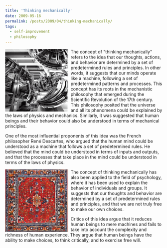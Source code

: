```yaml
---
title: 'Thinking mechanically'
date: 2009-05-16
permalink: /posts/2009/04/thinking-mechanically/
tags:
  - self-improvement
  - philosophy
---
```


<img width="200" alt="machine" src="/images/posts/thinking-mechanically-2.png" style="float: left; margin-right: 10px;" /> The concept of "thinking mechanically" refers to the idea that our thoughts, actions, and behavior are determined by a set of predetermined rules and principles. In other words, it suggests that our minds operate like a machine, following a set of predetermined patterns and processes. This concept has its roots in the mechanistic philosophy that emerged during the Scientific Revolution of the 17th century. This philosophy posited that the universe and all its phenomena could be explained by the laws of physics and mechanics. Similarly, it was suggested that human beings and their behavior could also be understood in terms of mechanical principles.

One of the most influential proponents of this idea was the French philosopher René Descartes, who argued that the human mind could be understood as a machine that follows a set of predetermined rules. He believed that the mind could be understood in terms of inputs and outputs, and that the processes that take place in the mind could be understood in terms of the laws of physics.

<img width="200" alt="carpet" src="/images/posts/thinking-mechanically.png" style="float: left; margin-right: 10px;" /> The concept of thinking mechanically has also been applied to the field of psychology, where it has been used to explain the behavior of individuals and groups. It suggests that our thoughts and behavior are determined by a set of predetermined rules and principles, and that we are not truly free to make our own choices.

Critics of this idea argue that it reduces human beings to mere machines and fails to take into account the complexity and richness of human experience. They argue that human beings have the ability to make choices, to think critically, and to exercise free will.

